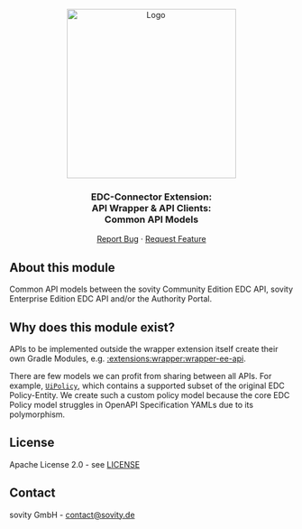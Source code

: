 <!-- PROJECT LOGO -->
<br />
<div align="center">
  <a href="https://github.com/sovity/edc-ce">
    <img src="https://raw.githubusercontent.com/sovity/edc-ui/main/src/assets/images/sovity_logo.svg" alt="Logo" width="300">
  </a>

<h3 align="center">EDC-Connector Extension:<br />API Wrapper &amp; API Clients:<br />Common API Models</h3>

  <p align="center">
    <a href="https://github.com/sovity/edc-ce/issues/new?template=bug_report.md">Report Bug</a>
    ·
    <a href="https://github.com/sovity/edc-ce/issues/new?template=feature_request.md">Request Feature</a>
  </p>
</div>

## About this module

Common API models between the sovity Community Edition EDC API, sovity Enterprise Edition EDC API and/or the Authority Portal.

## Why does this module exist?

APIs to be implemented outside the wrapper extension itself create their own Gradle Modules,
e.g. [:extensions:wrapper:wrapper-ee-api](../wrapper-ee-api).

There are few models we can profit from sharing between all APIs. For example,
[`UiPolicy`](src/main/java/de/sovity/edc/ext/wrapper/api/common/model/UiPolicy.java), which
contains a supported subset of the original EDC Policy-Entity. We create such a custom policy model
because the core EDC Policy model struggles in OpenAPI Specification YAMLs due to its polymorphism.

## License

Apache License 2.0 - see [LICENSE](../../../LICENSE)

## Contact

sovity GmbH - contact@sovity.de
